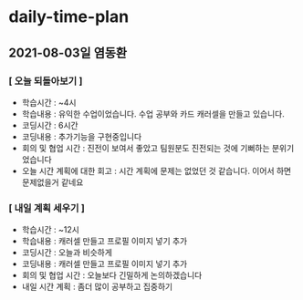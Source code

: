 # daily-time-plan
## 2021-08-03일 염동환

### [ 오늘 되돌아보기 ]

* 학습시간 :  ~4시
* 학습내용 : 유익한 수업이었습니다. 수업 공부와 카드 캐러셀을 만들고 있습니다.
* 코딩시간 : 6시간
* 코딩내용 : 추가기능을 구현중입니다
* 회의 및 협업 시간 : 진전이 보여서 좋았고 팀원분도 진전되는 것에 기뻐하는 분위기었습니다
* 오늘 시간 계획에 대한 회고 : 시간 계획에 문제는 없었던 것 같습니다. 이어서 하면 문제없을거 같네요




### [ 내일 계획 세우기 ]

* 학습시간 :  ~12시
* 학습내용 : 캐러셀 만들고 프로필 이미지 넣기 추가
* 코딩시간 : 오늘과 비슷하게
* 코딩내용 : 캐러셀 만들고 프로필 이미지 넣기 추가
* 회의 및 협업 시간 : 오늘보다 긴밀하게 논의하겠습니다
* 내일 시간 계획 : 좀더 많이 공부하고 집중하기
